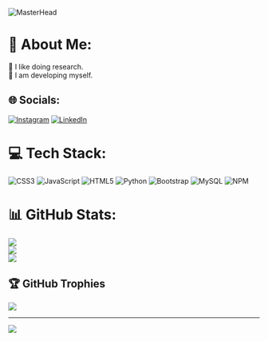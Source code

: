 ![MasterHead](http://www.techsoft.com.tr/foto/tur/orta/temiz-kod-yazma-pratikleri-41801.jpg)

# 💫 About Me:
🔎 I like doing research.<br>📖 I am developing myself.<br>


## 🌐 Socials:
[![Instagram](https://img.shields.io/badge/Instagram-%23E4405F.svg?logo=Instagram&logoColor=white)](https://instagram.com/furkanbalci234) [![LinkedIn](https://img.shields.io/badge/LinkedIn-%230077B5.svg?logo=linkedin&logoColor=white)](https://linkedin.com/in/muhammed-furkan-balcı-23a84626b) 

# 💻 Tech Stack:
![CSS3](https://img.shields.io/badge/css3-%231572B6.svg?style=for-the-badge&logo=css3&logoColor=white) ![JavaScript](https://img.shields.io/badge/javascript-%23323330.svg?style=for-the-badge&logo=javascript&logoColor=%23F7DF1E) ![HTML5](https://img.shields.io/badge/html5-%23E34F26.svg?style=for-the-badge&logo=html5&logoColor=white) ![Python](https://img.shields.io/badge/python-3670A0?style=for-the-badge&logo=python&logoColor=ffdd54) ![Bootstrap](https://img.shields.io/badge/bootstrap-%238511FA.svg?style=for-the-badge&logo=bootstrap&logoColor=white) ![MySQL](https://img.shields.io/badge/mysql-%2300000f.svg?style=for-the-badge&logo=mysql&logoColor=white) ![NPM](https://img.shields.io/badge/NPM-%23CB3837.svg?style=for-the-badge&logo=npm&logoColor=white)
# 📊 GitHub Stats:
![](https://github-readme-stats.vercel.app/api?username=furkanbalcii&theme=tokyonight&hide_border=true&include_all_commits=false&count_private=false)<br/>
![](https://github-readme-streak-stats.herokuapp.com/?user=furkanbalcii&theme=tokyonight&hide_border=true)<br/>
![](https://github-readme-stats.vercel.app/api/top-langs/?username=furkanbalcii&theme=tokyonight&hide_border=true&include_all_commits=false&count_private=false&layout=compact)

## 🏆 GitHub Trophies
![](https://github-profile-trophy.vercel.app/?username=furkanbalcii&theme=radical&no-frame=true&no-bg=true&margin-w=4)

---
[![](https://visitcount.itsvg.in/api?id=furkanbalcii&icon=2&color=7)](https://visitcount.itsvg.in)

<!-- Proudly created with GPRM ( https://gprm.itsvg.in ) -->
